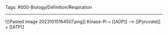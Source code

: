 Tags: #000-Biology/Definition/Respiration 

---
![[Pasted image 20231015164507.png]]
Kinase-Pi + [[ADP]] --> [[Pyruvate]] + [[ATP]]
